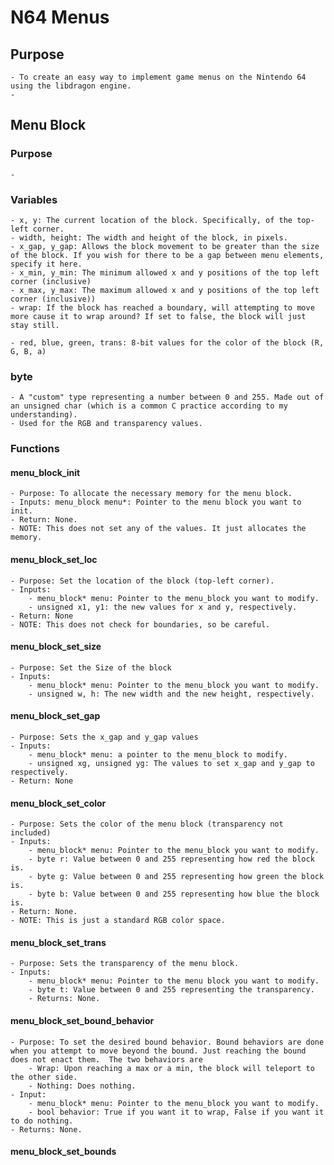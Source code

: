 # N64 Menus

## Purpose 
	- To create an easy way to implement game menus on the Nintendo 64 using the libdragon engine. 
	- 


## Menu Block 
### Purpose 
	- 
### Variables
	- x, y: The current location of the block. Specifically, of the top-left corner. 
	- width, height: The width and height of the block, in pixels. 
	- x_gap, y_gap: Allows the block movement to be greater than the size of the block. If you wish for there to be a gap between menu elements, specify it here. 
	- x_min, y_min: The minimum allowed x and y positions of the top left corner (inclusive) 
	- x_max, y_max: The maximum allowed x and y positions of the top left corner (inclusive))
	- wrap: If the block has reached a boundary, will attempting to move more cause it to wrap around? If set to false, the block will just stay still. 
	
	- red, blue, green, trans: 8-bit values for the color of the block (R, G, B, a)
### byte 
	- A "custom" type representing a number between 0 and 255. Made out of an unsigned char (which is a common C practice according to my understanding).
	- Used for the RGB and transparency values.  
### Functions
#### menu_block_init
	- Purpose: To allocate the necessary memory for the menu block. 
	- Inputs: menu_block menu*: Pointer to the menu block you want to init. 
	- Return: None.
	- NOTE: This does not set any of the values. It just allocates the memory. 
#### menu_block_set_loc
	- Purpose: Set the location of the block (top-left corner). 
	- Inputs: 
		- menu_block* menu: Pointer to the menu_block you want to modify.
		- unsigned x1, y1: the new values for x and y, respectively.
	- Return: None
	- NOTE: This does not check for boundaries, so be careful. 

#### menu_block_set_size
	- Purpose: Set the Size of the block 
	- Inputs:
		- menu_block* menu: Pointer to the menu_block you want to modify.
		- unsigned w, h: The new width and the new height, respectively.
#### menu_block_set_gap
	- Purpose: Sets the x_gap and y_gap values
	- Inputs:
		- menu_block* menu: a pointer to the menu_block to modify.
		- unsigned xg, unsigned yg: The values to set x_gap and y_gap to respectively.
	- Return: None
#### menu_block_set_color
	- Purpose: Sets the color of the menu block (transparency not included)
	- Inputs: 
		- menu_block* menu: Pointer to the menu_block you want to modify.
		- byte r: Value between 0 and 255 representing how red the block is.
		- byte g: Value between 0 and 255 representing how green the block is. 
		- byte b: Value between 0 and 255 representing how blue the block is. 
	- Return: None.
	- NOTE: This is just a standard RGB color space. 
#### menu_block_set_trans
	- Purpose: Sets the transparency of the menu block. 
	- Inputs:	
		- menu_block* menu: Pointer to the menu block you want to modify.
		- byte t: Value between 0 and 255 representing the transparency. 
		- Returns: None. 
#### menu_block_set_bound_behavior
	- Purpose: To set the desired bound behavior. Bound behaviors are done when you attempt to move beyond the bound. Just reaching the bound does not enact them.  The two behaviors are 
		- Wrap: Upon reaching a max or a min, the block will teleport to the other side.
		- Nothing: Does nothing. 
	- Input: 
		- menu_block* menu: Pointer to the menu_block you want to modify.
		- bool behavior: True if you want it to wrap, False if you want it to do nothing.
	- Returns: None. 

#### menu_block_set_bounds

